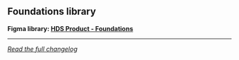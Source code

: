 <!--
 Copyright (c) HashiCorp, Inc.
 SPDX-License-Identifier: MPL-2.0
-->

<!-- THIS IS AN AUTOGENERATED FILE. DO NOT EDIT THIS FILE DIRECTLY. -->

## Foundations library

<p class="doc-whats-new-changelog-figma-library">
  <strong>Figma library: <a href="https://www.figma.com/file/oQsMzMMnynfPWpMEt91OpH/HDS-Product---Foundations?type=design&node-id=4728-1879&mode=design&t=vM0eNG3c9YY5rmmu-0" target="_blank" rel="noopener noreferrer">HDS Product - Foundations</a></strong>
</p>




---

_[Read the full changelog](https://github.com/hashicorp/design-system/blob/main/packages/components/CHANGELOG-FIGMA-FOUNDATIONS.md)_